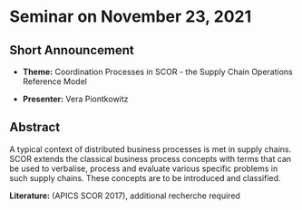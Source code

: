# Seminar on November 23, 2021

## Short Announcement

* __Theme:__ Coordination Processes in SCOR - the Supply Chain Operations
  Reference Model

* __Presenter:__ Vera Piontkowitz

## Abstract

A typical context of distributed business processes is met in supply chains.
SCOR extends the classical business process concepts with terms that can be
used to verbalise, process and evaluate various specific problems in such
supply chains.  These concepts are to be introduced and classified.

__Literature:__ (APICS SCOR 2017), additional recherche required

